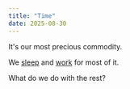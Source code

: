```yaml
---
title: "Time"
date: 2025-08-30
---
```

It's our most precious commodity. 

We [sleep](/sleep/) and [work](/work/) for most of it. 

What do we do with the rest?